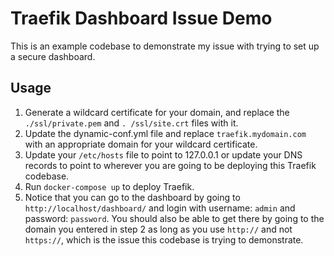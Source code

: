Traefik Dashboard Issue Demo
=============================

This is an example codebase to demonstrate my issue with trying to set up a secure dashboard.

## Usage
1. Generate a wildcard certificate for your domain, and replace the `./ssl/private.pem` and `.
   /ssl/site.crt` files with it.
2. Update the dynamic-conf.yml file and replace `traefik.mydomain.com` with an appropriate domain
   for your wildcard certificate.
3. Update your `/etc/hosts` file to point to 127.0.0.1 or update your DNS records to point to 
   wherever you are going to be deploying this Traefik codebase.
4. Run `docker-compose up` to deploy Traefik.
5. Notice that you can go to the dashboard by going to `http://localhost/dashboard/` and login with
   username: `admin` and password: `password`. You should also be able to get there by going to
   the domain you entered in step 2 as long as you use `http://` and not `https://`, which is
   the issue this codebase is trying to demonstrate.